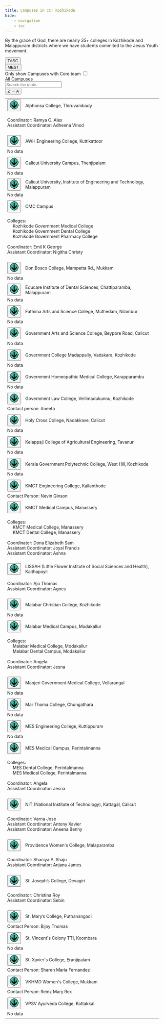 ```yaml
---
title: Campuses in CCT Kozhikode
hide:
    - navigation
    - toc
---
```


By the grace of God, there are nearly 35+ colleges in Kozhikode and Malappuram districts where we have students commited to the Jesus Youth movement.

<div class="colleges">
    <div id="college_table_choice">
        <div id="stream_buttons">
            <div id="TASC">
                <button id="tasc_button" onClick="tasc()" data-text-swap="<s>TASC</s>">
                TASC
                </button>
            </div>
            <div id="MEST">
                <button id="mest_button" onClick="mest()" data-text-swap="<s>MEST</s>">
                MEST
                </button>
            </div>
        </div>
        <div id="core_team_check">
            Only show Campuses with Core team
            <input type="checkbox" id="core_college" name="core_college" onClick="core()" title="Select">
        </div>
    </div>
    <div id="college_table_heading">
        All Campuses
    </div>
    <div id="college_find">
        <div id="college_input_container">
            <input type="text" id="college_input" onkeyup="college_search()" placeholder="Search the table..">
        </div>
        <div id="campus_sort_container">
            <button id="campus_sort" onClick="sort()" data-text-swap="A → Z">
            Z → A
            </button>
        </div>
    </div>
    <div id="college_table_container">
        <table id="college_table">
            <tr class="college_name tasc_stream core_team">
                <td class="college_arrow_button">
                    <button onClick="open_college(college_1)">
                        <img src="../assets/down_arrow.png" alt="down"></img>
                    </button>
                </td>
                <td>Alphonsa College, Thiruvambady</td>
            </tr>
            <tr id="college_1" class="college_description">
                <td colspan="2">
                    <p>Coordinator: Ramya C. Alex
                    <br>
                    Assistant Coordinator: Adheena Vinod</p>
                </td>
            </tr>
            <tr class="college_space">
                <td colspan="2"></td>
            </tr>
            <tr class="college_name mest_stream">
                <td class="college_arrow_button">
                    <button onClick="open_college(college_2)">
                        <img src="../assets/down_arrow.png" alt="down"></img>
                    </button>
                </td>
                <td>AWH Engineering College, Kuttikattoor</td>
            </tr>
            <tr id="college_2" class="college_description">
                <td colspan="3">
                    No data
                </td>
            </tr>
            <tr class="college_space">
                <td colspan="2"></td>
            </tr>
            <tr class="college_name tasc_stream">
                <td class="college_arrow_button">
                    <button onClick="open_college(college_3)">
                            <img src="../assets/down_arrow.png" alt="down"></img>
                    </button>
                </td>
                <td>Calicut University Campus, Thenjipalam</td>
            </tr>
            <tr id="college_3" class="college_description">
                <td colspan="2">
                    No data
                </td>
            </tr>
            <tr class="college_space">
                <td colspan="2"></td>
            </tr>
            <tr class="college_name mest_stream">
                <td class="college_arrow_button">
                    <button onClick="open_college(college_4)">
                        <img src="../assets/down_arrow.png" alt="down"></img>
                    </button>
                </td>
                <td>Calicut University, Institute of Engineering and Technology, Malappuram</td>
            </tr>
            <tr id="college_4" class="college_description">
                <td colspan="2">
                    No data
                </td>
            </tr>
            <tr class="college_space">
                <td colspan="2"></td>
            </tr>
                <tr class="college_name mest_stream core_team">
                <td class="college_arrow_button">
                    <button onClick="open_college(college_5)">
                        <img src="../assets/down_arrow.png" alt="down"></img>
                    </button>
                </td>
                <td>CMC Campus</td>
            </tr>
            <tr id="college_5" class="college_description">
                <td colspan="2">
                    <p>Colleges:
                    <br>
                    &emsp; Kozhikode Government Medical College
                    <br>
                    &emsp; Kozhikode Government Dental College
                    <br>
                    &emsp; Kozhikode Government Pharmacy College
                    <br>
                    <br>
                    Coordinator: Emil K George
                    <br>
                    Assistant Coordinator: Nigitha Christy</p>
                </td>
            </tr>
            <tr class="college_space">
                <td colspan="2"></td>
            </tr>
            <tr class="college_name tasc_stream">
                <td class="college_arrow_button">
                    <button onClick="open_college(college_6)">
                        <img src="../assets/down_arrow.png" alt="down"></img>
                    </button>
                </td>
                <td>Don Bosco College, Mampetta Rd., Mukkam</td>
            </tr>
            <tr id="college_6" class="college_description">
                <td colspan="2">
                    No data
                </td>
            </tr>
            <tr class="college_space">
                <td colspan="2"></td>
            </tr>
            <tr class="college_name mest_stream">
                <td class="college_arrow_button">
                    <button onClick="open_college(college_7)">
                        <img src="../assets/down_arrow.png" alt="down"></img>
                    </button>
                </td>
                <td>Educare Institute of Dental Sciences, Chattiparamba, Malappuram</td>
            </tr>
            <tr id="college_7" class="college_description">
                <td colspan="2">
                    No data
                </td>
            </tr>
            <tr class="college_space">
                <td colspan="2"></td>
            </tr>
            <tr class="college_name tasc_stream">
                <td class="college_arrow_button">
                    <button onClick="open_college(college_8)">
                        <img src="../assets/down_arrow.png" alt="down"></img>
                    </button>
                </td>
                <td>Fathima Arts and Science College, Muthedam, Nilambur</td>
            </tr>
            <tr id="college_8" class="college_description">
                <td colspan="2">
                    No data
                </td>
            </tr>
            <tr class="college_space">
                <td colspan="2"></td>
            </tr>
            <tr class="college_name tasc_stream">
                <td class="college_arrow_button">
                    <button onClick="open_college(college_9)">
                        <img src="../assets/down_arrow.png" alt="down"></img>
                    </button>
                </td>
                <td>Government Arts and Science College, Beypore Road, Calicut</td>
            </tr>
            <tr id="college_9" class="college_description">
                <td colspan="2">
                    No data
                </td>
            </tr>
            <tr class="college_space">
                <td colspan="2"></td>
            </tr>
            <tr class="college_name tasc_stream">
                <td class="college_arrow_button">
                    <button onClick="open_college(college_10)">
                        <img src="../assets/down_arrow.png" alt="down"></img>
                    </button>
                </td>
                <td>Government College Madappally, Vadakara, Kozhikode</td>
            </tr>
            <tr id="college_10" class="college_description">
                <td colspan="2">
                    No data
                </td>
            </tr>
            <tr class="college_space">
                <td colspan="2"></td>
            </tr>
            <tr class="college_name mest_stream">
                <td class="college_arrow_button">
                    <button onClick="open_college(college_11)">
                        <img src="../assets/down_arrow.png" alt="down"></img>
                    </button>
                </td>
                <td>Government Homeopathic Medical College, Karapparambu</td>
            </tr>
            <tr id="college_11" class="college_description">
                <td colspan="2">
                    No data
                </td>
            </tr>
            <tr class="college_space">
                <td colspan="2"></td>
            </tr>
            <tr class="college_name tasc_stream">
                <td class="college_arrow_button">
                    <button onClick="open_college(college_12)">
                        <img src="../assets/down_arrow.png" alt="down"></img>
                    </button>
                </td>
                <td>Government Law College, Vellimadukunnu, Kozhikode</td>
            </tr>
            <tr id="college_12" class="college_description">
                <td colspan="2">
                    Contact person: Aneeta
                </td>
            </tr>
            <tr class="college_space">
                <td colspan="2"></td>
            </tr>
            <tr class="college_name tasc_stream">
                <td class="college_arrow_button">
                    <button onClick="open_college(college_13)">
                        <img src="../assets/down_arrow.png" alt="down"></img>
                    </button>
                </td>
                <td>Holy Cross College, Nadakkave, Calicut</td>
            </tr>
            <tr id="college_13" class="college_description">
                <td colspan="2">
                    No data
                </td>
            </tr>
            <tr class="college_space">
                <td colspan="2"></td>
            </tr>
            <tr class="college_name mest_stream">
                <td class="college_arrow_button">
                    <button onClick="open_college(college_14)">
                        <img src="../assets/down_arrow.png" alt="down"></img>
                    </button>
                </td>
                <td>Kelappaji College of Agricultural Engineering, Tavanur</td>
            </tr>
            <tr id="college_14" class="college_description">
                <td colspan="2">
                    No data
                </td>
            </tr>
            <tr class="college_space">
                <td colspan="2"></td>
            </tr>
            <tr class="college_name mest_stream">
                <td class="college_arrow_button">
                    <button onClick="open_college(college_15)">
                        <img src="../assets/down_arrow.png" alt="down"></img>
                    </button>
                </td>
                <td>Kerala Government Polytechnic College, West Hill, Kozhikode</td>
            </tr>
            <tr id="college_15" class="college_description">
                <td colspan="2">
                    No data
                </td>
            </tr>
            <tr class="college_space">
                <td colspan="2"></td>
            </tr>
            <tr class="college_name mest_stream">
                <td class="college_arrow_button">
                    <button onClick="open_college(college_16)">
                        <img src="../assets/down_arrow.png" alt="down"></img>
                    </button>
                </td>
                <td>KMCT Engineering College, Kallanthode</td>
            </tr>
            <tr id="college_16" class="college_description">
                <td colspan="2">
                    Contact Person: Nevin Ginson
                </td>
            </tr>
            <tr class="college_space">
                <td colspan="2"></td>
            </tr>
            <tr class="college_name mest_stream core_team">
                <td class="college_arrow_button">
                    <button onClick="open_college(college_17)">
                        <img src="../assets/down_arrow.png" alt="down"></img>
                    </button>
                </td>
                <td>KMCT Medical Campus, Manassery</td>
            </tr>
            <tr id="college_17" class="college_description">
                <td colspan="2">
                    <p>Colleges:
                    <br>
                    &emsp; KMCT Medical College, Manassery
                    <br>
                    &emsp; KMCT Dental College, Manassery
                    <br>
                    <br>
                    Coordinator: Dona Elizabeth Sam
                    <br>
                    Assistant Coordinator: Joyal Francis
                    <br>
                    Assistant Coordinator: Ashna</p>
                </td>
            </tr>
            <tr class="college_space">
                <td colspan="2"></td>
            </tr>
            <tr class="college_name tasc_stream core_team">
                <td class="college_arrow_button">
                    <button onClick="open_college(college_18)">
                        <img src="../assets/down_arrow.png" alt="down"></img>
                    </button>
                </td>
                <td>LISSAH (Little Flower Institute of Social Sciences and Health), Kaithapoyil</td>
            </tr>
            <tr id="college_18" class="college_description">
                <td colspan="2">
                    <p>Coordinator: Ajo Thomas
                    <br>
                    Assistant Coordinator: Agnes</p>
                </td>
            </tr>
            <tr class="college_space">
                <td colspan="2"></td>
            </tr>
            <tr class="college_name tasc_stream">
                <td class="college_arrow_button">
                    <button onClick="open_college(college_19)">
                        <img src="../assets/down_arrow.png" alt="down"></img>
                    </button>
                </td>
                <td>Malabar Christian College, Kozhikode</td>
            </tr>
            <tr id="college_19" class="college_description">
                <td colspan="2">
                    No data
                </td>
            </tr>
            <tr class="college_space">
                <td colspan="2"></td>
            </tr>
            <tr class="college_name mest_stream core_team">
                <td class="college_arrow_button">
                    <button onClick="open_college(college_20)">
                        <img src="../assets/down_arrow.png" alt="down"></img>
                    </button>
                </td>
                <td>Malabar Medical Campus, Modakallur</td>
            </tr>
            <tr id="college_20" class="college_description">
                <td colspan="2">
                    <p>Colleges:
                    <br>
                    &emsp; Malabar Medical College, Modakallur
                    <br>
                    &emsp; Malabar Dental Campus, Modakallur
                    <br>
                    <br>
                    Coordinator: Angela
                    <br>
                    Assistant Coordinator: Jesna</p>
                </td>
            </tr>
            <tr class="college_space">
                <td colspan="2"></td>
            </tr>
            <tr class="college_name mest_stream">
                <td class="college_arrow_button">
                    <button onClick="open_college(college_21)">
                        <img src="../assets/down_arrow.png" alt="down"></img>
                    </button>
                </td>
                <td>Manjeri Government Medical College, Vellarangal</td>
            </tr>
            <tr id="college_21" class="college_description">
                <td colspan="2">
                    No data
                </td>
            </tr>
            <tr class="college_space">
                <td colspan="2"></td>
            </tr>
            <tr class="college_name tasc_stream">
                <td class="college_arrow_button">
                    <button onClick="open_college(college_22)">
                        <img src="../assets/down_arrow.png" alt="down"></img>
                    </button>
                </td>
                <td>Mar Thoma College, Chungathara</td>
            </tr>
            <tr id="college_22" class="college_description">
                <td colspan="2">
                    No data
                </td>
            </tr>
            <tr class="college_space">
                <td colspan="2"></td>
            </tr>
            <tr class="college_name mest_stream">
                <td class="college_arrow_button">
                    <button onClick="open_college(college_23)">
                        <img src="../assets/down_arrow.png" alt="down"></img>
                    </button>
                </td>
                <td>MES Engineering College, Kuttippuram</td>
            </tr>
            <tr id="college_23" class="college_description">
                <td colspan="2">
                    No data
                </td>
            </tr>
            <tr class="college_space">
                <td colspan="2"></td>
            </tr>
            <tr class="college_name mest_stream core_team">
                <td class="college_arrow_button">
                    <button onClick="open_college(college_24)">
                        <img src="../assets/down_arrow.png" alt="down"></img>
                    </button>
                </td>
                <td>MES Medical Campus, Perintalmanna</td>
            </tr>
            <tr id="college_24" class="college_description">
                <td colspan="2">
                    <p>Colleges:
                    <br>
                    &emsp; MES Dental College, Perintalmanna
                    <br>
                    &emsp; MES Medical College, Perintalmanna
                    <br>
                    <br>
                    Coordinator: Angela
                    <br>
                    Assistant Coordinator: Jesna</p>
                </td>
            </tr>
            <tr class="college_space">
                <td colspan="2"></td>
            </tr>
            <tr class="college_name mest_stream core_team">
                <td class="college_arrow_button">
                    <button onClick="open_college(college_25)">
                        <img src="../assets/down_arrow.png" alt="down"></img>
                    </button>
                </td>
                <td>NIT (National Institute of Technology), Kattagal, Calicut</td>
            </tr>
            <tr id="college_25" class="college_description">
                <td colspan="2">
                    <p>Coordinator: Varna Jose
                    <br>
                    Assistant Coordinator: Antony Xavier
                    <br>
                    Assistant Coordinator: Aneena Benny</p>
                </td>
            </tr>
            <tr class="college_space">
                <td colspan="2"></td>
            </tr>
            <tr class="college_name tasc_stream core_team">
                <td class="college_arrow_button">
                    <button onClick="open_college(college_26)">
                        <img src="../assets/down_arrow.png" alt="down"></img>
                    </button>
                </td>
                <td>Providence Women's College, Malaparamba</td>
            </tr>
            <tr id="college_26" class="college_description">
                <td colspan="2">
                    <p>Coordinator: Shaniya P. Shaju
                    <br>
                    Assistant Coordinator: Anjana James</p>
                </td>
            </tr>
            <tr class="college_space">
                <td colspan="2"></td>
            </tr>
            <tr class="college_name tasc_stream core_team">
                <td class="college_arrow_button">
                    <button onClick="open_college(college_27)">
                        <img src="../assets/down_arrow.png" alt="down"></img>
                    </button>
                </td>
                <td>St. Joseph’s College, Devagiri</td>
            </tr>
            <tr id="college_27" class="college_description">
                <td colspan="2">
                    <p>Coordinator: Christina Roy
                    <br>
                    Assistant Coordinator: Sebin</p>
                </td>
            </tr>
            <tr class="college_space">
                <td colspan="2"></td>
            </tr>
            <tr class="college_name tasc_stream">
                <td class="college_arrow_button">
                    <button onClick="open_college(college_28)">
                        <img src="../assets/down_arrow.png" alt="down"></img>
                    </button>
                </td>
                <td>St. Mary’s College, Puthanangadi</td>
            </tr>
            <tr id="college_28" class="college_description">
                <td colspan="2">
                    Contact Person: Bijoy Thomas
                </td>
            </tr>
            <tr class="college_space">
                <td colspan="2"></td>
            </tr>
            <tr class="college_name tasc_stream">
                <td class="college_arrow_button">
                    <button onClick="open_college(college_29)">
                        <img src="../assets/down_arrow.png" alt="down"></img>
                    </button>
                </td>
                <td>St. Vincent's Colony TTI, Koombara</td>
            </tr>
            <tr id="college_29" class="college_description">
                <td colspan="2">
                    No data
                </td>
            </tr>
            <tr class="college_space">
                <td colspan="2"></td>
            </tr>
            <tr class="college_name tasc_stream">
                <td class="college_arrow_button">
                    <button onClick="open_college(college_30)">
                        <img src="../assets/down_arrow.png" alt="down"></img>
                    </button>
                </td>
                <td>St. Xavier's College, Eranjipalam</td>
            </tr>
            <tr id="college_30" class="college_description">
                <td colspan="2">
                    Contact Person: Sharen Maria Fernandez
                </td>
            </tr>
            <tr class="college_space">
                <td colspan="2"></td>
            </tr>
            <tr class="college_name tasc_stream">
                <td class="college_arrow_button">
                    <button onClick="open_college(college_31)">
                        <img src="../assets/down_arrow.png" alt="down"></img>
                    </button>
                </td>
                <td>VKHMO Women's College, Mukkam</td>
            </tr>
            <tr id="college_31" class="college_description">
                <td colspan="2">
                    Contact Person: Reinz Mary Rex
                </td>
            </tr>
            <tr class="college_space">
                <td colspan="2"></td>
            </tr>
            <tr class="college_name mest_stream">
                <td class="college_arrow_button">
                    <button onClick="open_college(college_32)">
                        <img src="../assets/down_arrow.png" alt="down"></img>
                    </button>
                </td>
                <td>VPSV Ayurveda College, Kottakkal</td>
            </tr>
            <tr id="college_32" class="college_description">
                <td colspan="2">
                    No data
                </td>
            </tr>
            <tr class="college_space">
                <td colspan="2"></td>
            </tr>
        </table>
    </div>
</div>